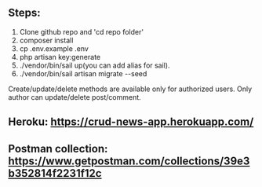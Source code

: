 ## Steps: 
1. Clone github repo and 'cd repo folder'
2. composer install
3. cp .env.example .env
4. php artisan key:generate
5. ./vendor/bin/sail up(you can add alias for sail). 
6. ./vendor/bin/sail artisan migrate --seed

Create/update/delete methods are available only for authorized users.
Only author can update/delete post/comment.

## Heroku: https://crud-news-app.herokuapp.com/
## Postman collection: https://www.getpostman.com/collections/39e3b352814f2231f12c 
